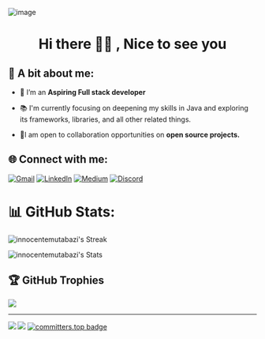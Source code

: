 ![image](https://github.com/innocentemutabazi/innocentemutabazi/assets/159420918/8ae6616d-1980-44c2-92cf-5d3a12b2f0ce)
<h1 align="center"> Hi there 👋🏽 , Nice to see you </h1>

 ## 🥰 A bit about me:
- 🔭 I’m an **Aspiring Full stack developer**
  
- 📚 I'm currently focusing on deepening my skills in Java and exploring its frameworks, libraries, and all other related things.

- 👯I am open to collaboration opportunities on **open source projects.**

## 🌐 Connect with me:
[![Gmail](https://img.shields.io/badge/Gmail-D14836?logo=gmail&logoColor=white)](mailto:innocentemutabazi@gmail.com)
[![LinkedIn](https://img.shields.io/badge/LinkedIn-%230077B5.svg?logo=linkedin&logoColor=white)](https://www.linkedin.com/in/innocentemutabazi/) [![Medium](https://img.shields.io/badge/Medium-12100E?logo=medium&logoColor=white)](https://medium.com/@innocentemutabazi)
[![Discord](https://img.shields.io/badge/Discord-%235865F2.svg?logo=discord&logoColor=white)](discordapp.com/users/1208511219095310349) 


# 📊 GitHub Stats:

![innocentemutabazi's Streak](https://github-readme-streak-stats.herokuapp.com/?user=innocentemutabazi&theme=vue-dark&hide_border=true)

![innocentemutabazi's Stats](https://github-readme-stats.vercel.app/api?username=innocentemutabazi&theme=vue-dark&show_icons=true&hide_border=true&count_private=true)

## 🏆 GitHub Trophies
![](https://github-profile-trophy.vercel.app/?username=innocentemutabazi&theme=radical&no-frame=false&no-bg=false&margin-w=4)

---

<img align="left" src="https://github-profile-summary-cards.vercel.app/api/cards/profile-details?username=innocentemutabazi&theme=dark"/>[![](https://visitcount.itsvg.in/api?id=innocentemutabazi&label=Profile%20Views&color=11&icon=5&pretty=true)](https://visitcount.itsvg.in)
[![committers.top badge](https://user-badge.committers.top/rwanda/innocentemutabazi.svg)](https://user-badge.committers.top/rwanda/innocentemutabazi)
